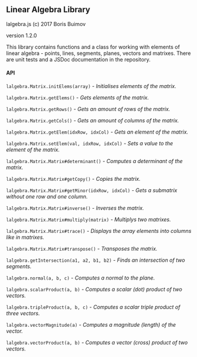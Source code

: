 ## Linear Algebra Library
lalgebra.js (c) 2017 Boris Buimov

version 1.2.0

This library contains functions and a class for working with elements of linear algebra - points, lines, segments, planes, vectors and matrixes.
There are unit tests and a JSDoc documentation in the repository.

#### API

``` lalgebra.Matrix.initElems(array) ```
\- *Initialises elements of the matrix.*

``` lalgebra.Matrix.getElems() ```
\- *Gets elements of the matrix.*

``` lalgebra.Matrix.getRows() ```
\- *Gets an amount of rows of the matrix.*

``` lalgebra.Matrix.getCols() ```
\- *Gets an amount of columns of the matrix.*

``` lalgebra.Matrix.getElem(idxRow, idxCol) ```
\- *Gets an element of the matrix.*

``` lalgebra.Matrix.setElem(val, idxRow, idxCol) ```
\- *Sets a value to the element of the matrix.*

``` lalgebra.Matrix.Matrix#determinant() ```
\- *Computes a determinant of the matrix.*

``` lalgebra.Matrix.Matrix#getCopy() ```
\- *Copies the matrix.*

``` lalgebra.Matrix.Matrix#getMinor(idxRow, idxCol) ```
\- *Gets a submatrix without one row and one column.*

``` lalgebra.Matrix.Matrix#inverse() ```
\- *Inverses the matrix.*

``` lalgebra.Matrix.Matrix#multiply(matrix) ```
\- *Multiplys two matrixes.*

``` lalgebra.Matrix.Matrix#trace() ```
\- *Displays the array elements into columns like in matrixes.*

``` lalgebra.Matrix.Matrix#transpose() ```
\- *Transposes the matrix.*

``` lalgebra.getIntersection(a1, a2, b1, b2) ```
\- *Finds an intersection of two segments.*

``` lalgebra.normal(a, b, c) ```
\- *Computes a normal to the plane.*

``` lalgebra.scalarProduct(a, b) ```
\- *Computes a scalar (dot) product of two vectors.*

``` lalgebra.tripleProduct(a, b, c) ```
\- *Computes a scalar triple product of three vectors.*

``` lalgebra.vectorMagnitude(a) ```
\- *Computes a magnitude (length) of the vector.*

``` lalgebra.vectorProduct(a, b) ```
\- *Computes a vector (cross) product of two vectors.*





